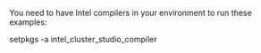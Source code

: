 You need to have Intel compilers in your environment 
to run these examples:

setpkgs -a intel_cluster_studio_compiler